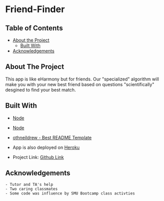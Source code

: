 # Friend-Finder

<!-- PROJECT SHIELDS -->
<!--
*** I'm using markdown "reference style" links for readability.
*** Reference links are enclosed in brackets [ ] instead of parentheses ( ).
*** See the bottom of this document for the declaration of the reference variables
*** for contributors-url, forks-url, etc. This is an optional, concise syntax you may use.
*** https://www.markdownguide.org/basic-syntax/#reference-style-links
-->
<!-- TABLE OF CONTENTS -->
## Table of Contents
- [About the Project](#about-the-project)
    - [Built With](#built-with)
- [Acknowledgements](#acknowledgements)
<!-- ABOUT THE PROJECT -->
## About The Project

This app is like eHarmony but for friends. Our "specialized" algorithm will make you with your new best friend based on questions "scientifically" desgined to find your best match. 

## Built With
- [Node](https://nodejs.org/en/)
- [Node](https://www.npmjs.com/package/express)
- [othneildrew - Best README Template](https://github.com/othneildrew/Best-README-Template)

- App is also deployed on [Heroku](https://www.heroku.com/home)
- Project Link: [Github Link](https://github.com/speechgirl1505/Bamazon-Storefront)

## Acknowledgements
    - Tutor and TA's help 
    - Two caring classmates
    - Some code was influence by SMU Bootcamp class activties